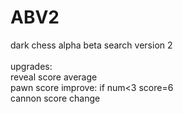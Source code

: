 # ABV2
dark chess alpha beta search version 2<br/>
<br/>
upgrades:<br/>
    reveal score average<br/>
    pawn score improve: if num<3 score=6<br/>
    cannon score change<br/>
